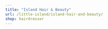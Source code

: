 ```yaml
---
title: "Island Hair & Beauty"
url: /little-island/island-hair-and-beauty/
shop: hairdresser
---
```

